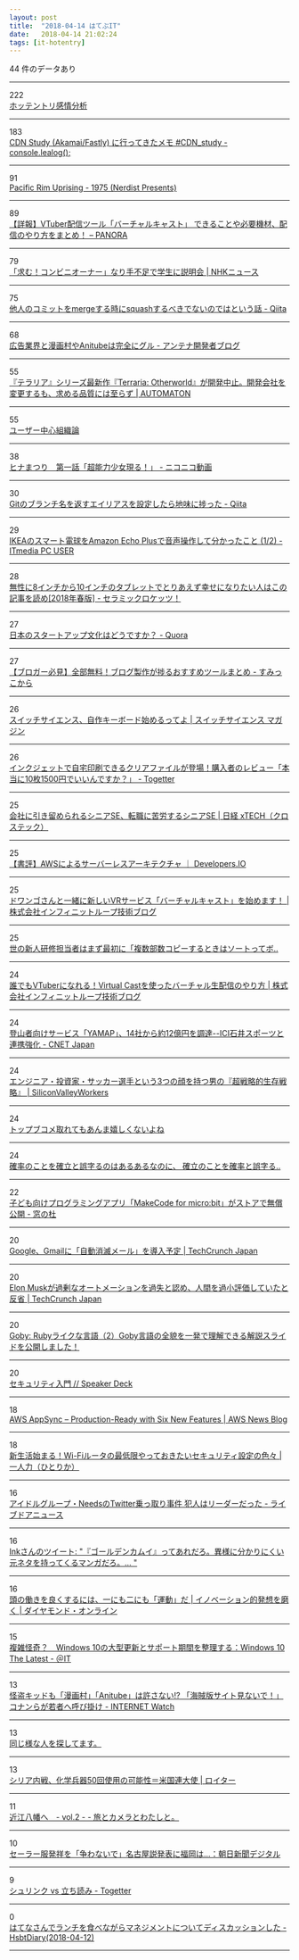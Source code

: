 ```yaml
---
layout: post
title:  "2018-04-14 はてぶIT"
date:   2018-04-14 21:02:24
tags: [it-hotentry]
---
```

44 件のデータあり

<hr><div class="row">
<div class="col-1"><span class="badge badge-pill badge-success h2">222</span></div>
<div class="col-11"><a href='https://hotentry-sa.appspot.com/' target='_blank'>ホッテントリ感情分析</a></div>
</div>
<hr>
<div class="row">
<div class="col-1"><span class="badge badge-pill badge-success h2">183</span></div>
<div class="col-11"><a href='https://lealog.hateblo.jp/entry/2018/04/13/212858' target='_blank'>CDN Study (Akamai/Fastly) に行ってきたメモ #CDN_study - console.lealog();</a></div>
</div>
<hr>
<div class="row">
<div class="col-1"><span class="badge badge-pill badge-success h2">91</span></div>
<div class="col-11"><a href='http://www.youtube.com/watch?v=D-q2vZP9fgU' target='_blank'>Pacific Rim Uprising - 1975 (Nerdist Presents)</a></div>
</div>
<hr>
<div class="row">
<div class="col-1"><span class="badge badge-pill badge-success h2">89</span></div>
<div class="col-11"><a href='http://panora.tokyo/58761/' target='_blank'>【詳報】VTuber配信ツール「バーチャルキャスト」 できることや必要機材、配信のやり方をまとめ！ – PANORA</a></div>
</div>
<hr>
<div class="row">
<div class="col-1"><span class="badge badge-pill badge-success h2">79</span></div>
<div class="col-11"><a href='https://www3.nhk.or.jp/news/html/20180414/k10011403591000.html' target='_blank'>「求む！コンビニオーナー」なり手不足で学生に説明会 | NHKニュース</a></div>
</div>
<hr>
<div class="row">
<div class="col-1"><span class="badge badge-pill badge-success h2">75</span></div>
<div class="col-11"><a href='https://qiita.com/pshiko/items/1e9acd114b7e85884866' target='_blank'>他人のコミットをmergeする時にsquashするべきでないのではという話 - Qiita</a></div>
</div>
<hr>
<div class="row">
<div class="col-1"><span class="badge badge-pill badge-success h2">68</span></div>
<div class="col-11"><a href='http://kan3.hateblo.jp/entry/2018/04/14/155812' target='_blank'>広告業界と漫画村やAnitubeは完全にグル - アンテナ開発者ブログ</a></div>
</div>
<hr>
<div class="row">
<div class="col-1"><span class="badge badge-pill badge-success h2">55</span></div>
<div class="col-11"><a href='http://jp.automaton.am/articles/newsjp/20180414-66132/' target='_blank'>『テラリア』シリーズ最新作『Terraria: Otherworld』が開発中止。開発会社を変更するも、求める品質には至らず | AUTOMATON</a></div>
</div>
<hr>
<div class="row">
<div class="col-1"><span class="badge badge-pill badge-success h2">55</span></div>
<div class="col-11"><a href='https://www.slideshare.net/tsuyoshika/ss-93735921' target='_blank'>ユーザー中心組織論</a></div>
</div>
<hr>
<div class="row">
<div class="col-1"><span class="badge badge-pill badge-success h2">38</span></div>
<div class="col-11"><a href='http://www.nicovideo.jp/watch/1523414724' target='_blank'>ヒナまつり　第一話「超能力少女現る！」 - ニコニコ動画</a></div>
</div>
<hr>
<div class="row">
<div class="col-1"><span class="badge badge-pill badge-success h2">30</span></div>
<div class="col-11"><a href='https://qiita.com/kmszk/items/3de61ef75e30dedd6f6e' target='_blank'>Gitのブランチ名を返すエイリアスを設定したら地味に捗った - Qiita</a></div>
</div>
<hr>
<div class="row">
<div class="col-1"><span class="badge badge-pill badge-success h2">29</span></div>
<div class="col-11"><a href='http://www.itmedia.co.jp/pcuser/articles/1804/13/news092.html' target='_blank'>IKEAのスマート電球をAmazon Echo Plusで音声操作して分かったこと (1/2) - ITmedia PC USER</a></div>
</div>
<hr>
<div class="row">
<div class="col-1"><span class="badge badge-pill badge-success h2">28</span></div>
<div class="col-11"><a href='http://cr.hatenablog.com/entry/2018/04/14/015542' target='_blank'>無性に8インチから10インチのタブレットでとりあえず幸せになりたい人はこの記事を読め[2018年春版] - セラミックロケッツ！</a></div>
</div>
<hr>
<div class="row">
<div class="col-1"><span class="badge badge-pill badge-success h2">27</span></div>
<div class="col-11"><a href='https://jp.quora.com/%E6%97%A5%E6%9C%AC%E3%81%AE%E3%82%B9%E3%82%BF%E3%83%BC%E3%83%88%E3%82%A2%E3%83%83%E3%83%97%E6%96%87%E5%8C%96%E3%81%AF%E3%81%A9%E3%81%86%E3%81%A7%E3%81%99%E3%81%8B' target='_blank'>日本のスタートアップ文化はどうですか？ - Quora</a></div>
</div>
<hr>
<div class="row">
<div class="col-1"><span class="badge badge-pill badge-success h2">27</span></div>
<div class="col-11"><a href='http://www.sumicco.net/entry/tool' target='_blank'>【ブロガー必見】全部無料！ブログ製作が捗るおすすめツールまとめ - すみっこから</a></div>
</div>
<hr>
<div class="row">
<div class="col-1"><span class="badge badge-pill badge-success h2">26</span></div>
<div class="col-11"><a href='http://mag.switch-science.com/2018/04/13/diy_keyboard/' target='_blank'>スイッチサイエンス、自作キーボード始めるってよ | スイッチサイエンス マガジン</a></div>
</div>
<hr>
<div class="row">
<div class="col-1"><span class="badge badge-pill badge-success h2">26</span></div>
<div class="col-11"><a href='https://togetter.com/li/1217927' target='_blank'>インクジェットで自宅印刷できるクリアファイルが登場！購入者のレビュー「本当に10枚1500円でいいんですか？」 - Togetter</a></div>
</div>
<hr>
<div class="row">
<div class="col-1"><span class="badge badge-pill badge-success h2">25</span></div>
<div class="col-11"><a href='http://tech.nikkeibp.co.jp/atcl/nxt/column/18/00224/032800003/' target='_blank'>会社に引き留められるシニアSE、転職に苦労するシニアSE | 日経 xTECH（クロステック）</a></div>
</div>
<hr>
<div class="row">
<div class="col-1"><span class="badge badge-pill badge-success h2">25</span></div>
<div class="col-11"><a href='https://dev.classmethod.jp/cloud/aws/read-serverless-architectures-on-aws/' target='_blank'>【書評】AWSによるサーバーレスアーキテクチャ ｜ Developers.IO</a></div>
</div>
<hr>
<div class="row">
<div class="col-1"><span class="badge badge-pill badge-success h2">25</span></div>
<div class="col-11"><a href='https://www.infiniteloop.co.jp/blog/2018/04/virtualcast-release/' target='_blank'>ドワンゴさんと一緒に新しいVRサービス「バーチャルキャスト」を始めます！ | 株式会社インフィニットループ技術ブログ</a></div>
</div>
<hr>
<div class="row">
<div class="col-1"><span class="badge badge-pill badge-success h2">25</span></div>
<div class="col-11"><a href='https://anond.hatelabo.jp/20180413095405' target='_blank'>世の新人研修担当者はまず最初に「複数部数コピーするときはソートってボ..</a></div>
</div>
<hr>
<div class="row">
<div class="col-1"><span class="badge badge-pill badge-success h2">24</span></div>
<div class="col-11"><a href='https://www.infiniteloop.co.jp/blog/2018/04/virtualcast/' target='_blank'>誰でもVTuberになれる！Virtual Castを使ったバーチャル生配信のやり方 | 株式会社インフィニットループ技術ブログ</a></div>
</div>
<hr>
<div class="row">
<div class="col-1"><span class="badge badge-pill badge-success h2">24</span></div>
<div class="col-11"><a href='https://japan.cnet.com/article/35117733/' target='_blank'>登山者向けサービス「YAMAP」、14社から約12億円を調達--ICI石井スポーツと連携強化 - CNET Japan</a></div>
</div>
<hr>
<div class="row">
<div class="col-1"><span class="badge badge-pill badge-success h2">24</span></div>
<div class="col-11"><a href='https://siliconvalleyrw.com/2018/04/12/post-2785/' target='_blank'>エンジニア・投資家・サッカー選手という3つの顔を持つ男の『超戦略的生存戦略』 | SiliconValleyWorkers</a></div>
</div>
<hr>
<div class="row">
<div class="col-1"><span class="badge badge-pill badge-success h2">24</span></div>
<div class="col-11"><a href='https://anond.hatelabo.jp/20180414124937' target='_blank'>トップブコメ取れてもあんま嬉しくないよね</a></div>
</div>
<hr>
<div class="row">
<div class="col-1"><span class="badge badge-pill badge-success h2">24</span></div>
<div class="col-11"><a href='https://anond.hatelabo.jp/20180414123706' target='_blank'>確率のことを確立と誤字るのはあるあるなのに、 確立のことを確率と誤字る..</a></div>
</div>
<hr>
<div class="row">
<div class="col-1"><span class="badge badge-pill badge-success h2">22</span></div>
<div class="col-11"><a href='https://forest.watch.impress.co.jp/docs/news/1116998.html' target='_blank'>子ども向けプログラミングアプリ「MakeCode for micro:bit」がストアで無償公開 - 窓の杜</a></div>
</div>
<hr>
<div class="row">
<div class="col-1"><span class="badge badge-pill badge-success h2">20</span></div>
<div class="col-11"><a href='https://jp.techcrunch.com/2018/04/14/2018-04-13-google-is-testing-self-destructing-emails-in-new-gmail/' target='_blank'>Google、Gmailに「自動消滅メール」を導入予定 | TechCrunch Japan</a></div>
</div>
<hr>
<div class="row">
<div class="col-1"><span class="badge badge-pill badge-success h2">20</span></div>
<div class="col-11"><a href='https://jp.techcrunch.com/2018/04/14/2018-04-13-elon-musk-says-humans-are-underrated-calls-teslas-excessive-automation-a-mistake/' target='_blank'>Elon Muskが過剰なオートメーションを過失と認め、人間を過小評価していたと反省 | TechCrunch Japan</a></div>
</div>
<hr>
<div class="row">
<div class="col-1"><span class="badge badge-pill badge-success h2">20</span></div>
<div class="col-11"><a href='https://techracho.bpsinc.jp/hachi8833/2018_04_14/55052' target='_blank'>Goby: Rubyライクな言語（2）Goby言語の全貌を一発で理解できる解説スライドを公開しました！</a></div>
</div>
<hr>
<div class="row">
<div class="col-1"><span class="badge badge-pill badge-success h2">20</span></div>
<div class="col-11"><a href='https://speakerdeck.com/fadis/sekiyuriteiru-men' target='_blank'>セキュリティ入門 // Speaker Deck</a></div>
</div>
<hr>
<div class="row">
<div class="col-1"><span class="badge badge-pill badge-success h2">18</span></div>
<div class="col-11"><a href='https://aws.amazon.com/blogs/aws/aws-appsync-production-ready-with-six-new-features/' target='_blank'>AWS AppSync – Production-Ready with Six New Features | AWS News Blog</a></div>
</div>
<hr>
<div class="row">
<div class="col-1"><span class="badge badge-pill badge-success h2">18</span></div>
<div class="col-11"><a href='https://hitorica.com/wifi-secure-setting/' target='_blank'>新生活始まる！Wi-Fiルータの最低限やっておきたいセキュリティ設定の色々 | 一人力（ひとりか）</a></div>
</div>
<hr>
<div class="row">
<div class="col-1"><span class="badge badge-pill badge-success h2">16</span></div>
<div class="col-11"><a href='http://news.livedoor.com/article/detail/14577064/' target='_blank'>アイドルグループ・NeedsのTwitter乗っ取り事件 犯人はリーダーだった - ライブドアニュース</a></div>
</div>
<hr>
<div class="row">
<div class="col-1"><span class="badge badge-pill badge-success h2">16</span></div>
<div class="col-11"><a href='http://twitter.com/Ink_Virtue/status/984422249666043904' target='_blank'>Inkさんのツイート: "『ゴールデンカムイ』ってあれだろ。異様に分かりにくい元ネタを持ってくるマンガだろ。… "</a></div>
</div>
<hr>
<div class="row">
<div class="col-1"><span class="badge badge-pill badge-success h2">16</span></div>
<div class="col-11"><a href='http://diamond.jp/articles/-/167222' target='_blank'>頭の働きを良くするには、一にも二にも「運動」だ | イノベーション的発想を磨く | ダイヤモンド・オンライン</a></div>
</div>
<hr>
<div class="row">
<div class="col-1"><span class="badge badge-pill badge-success h2">15</span></div>
<div class="col-11"><a href='http://www.atmarkit.co.jp/ait/articles/1804/13/news024.html' target='_blank'>複雑怪奇？　Windows 10の大型更新とサポート期間を整理する：Windows 10 The Latest - ＠IT</a></div>
</div>
<hr>
<div class="row">
<div class="col-1"><span class="badge badge-pill badge-success h2">13</span></div>
<div class="col-11"><a href='https://internet.watch.impress.co.jp/docs/interview/1117084.html' target='_blank'>怪盗キッドも「漫画村」「Anitube」は許さない!? 「海賊版サイト見ないで！」コナンらが若者へ呼び掛け - INTERNET Watch</a></div>
</div>
<hr>
<div class="row">
<div class="col-1"><span class="badge badge-pill badge-success h2">13</span></div>
<div class="col-11"><a href='https://anond.hatelabo.jp/20180414011002' target='_blank'>同じ様な人を探してます。</a></div>
</div>
<hr>
<div class="row">
<div class="col-1"><span class="badge badge-pill badge-success h2">13</span></div>
<div class="col-11"><a href='https://jp.reuters.com/article/idJPKBN1HK2EU' target='_blank'>シリア内戦、化学兵器50回使用の可能性＝米国連大使 | ロイター</a></div>
</div>
<hr>
<div class="row">
<div class="col-1"><span class="badge badge-pill badge-success h2">11</span></div>
<div class="col-11"><a href='https://shinobu-natsume.hatenablog.jp/entry/2018/04/14/123501' target='_blank'>近江八幡へ　- vol.2 - - 旅とカメラとわたしと。</a></div>
</div>
<hr>
<div class="row">
<div class="col-1"><span class="badge badge-pill badge-success h2">10</span></div>
<div class="col-11"><a href='https://www.asahi.com/articles/ASL3V4HX2L3VOIPE019.html' target='_blank'>セーラー服発祥を「争わないで」名古屋説発表に福岡は…：朝日新聞デジタル</a></div>
</div>
<hr>
<div class="row">
<div class="col-1"><span class="badge badge-pill badge-success h2">9</span></div>
<div class="col-11"><a href='https://togetter.com/li/1217840' target='_blank'>シュリンク vs 立ち読み - Togetter</a></div>
</div>
<hr>
<div class="row">
<div class="col-1"><span class="badge badge-pill badge-success h2">0</span></div>
<div class="col-11"><a href='https://www.hsbt.org/diary/20180412.html#p01' target='_blank'>はてなさんでランチを食べながらマネジメントについてディスカッションした - HsbtDiary(2018-04-12)</a></div>
</div>
<hr>

